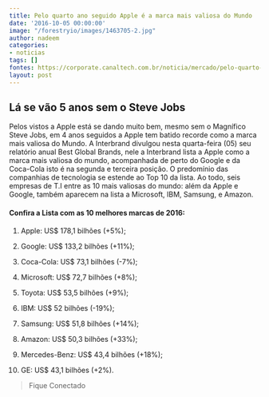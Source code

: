 ```yaml
---
title: Pelo quarto ano seguido Apple é a marca mais valiosa do Mundo
date: '2016-10-05 00:00:00'
image: "/forestryio/images/1463705-2.jpg"
author: nadeem
categories:
- noticias
tags: []
fontes: https://corporate.canaltech.com.br/noticia/mercado/pelo-quarto-ano-seguido-apple-e-a-marca-mais-valiosa-do-mundo-81599/
layout: post
---
```

## Lá se vão 5 anos sem o Steve Jobs
Pelos vistos a Apple está se dando muito bem, mesmo sem o Magnífico Steve Jobs, em 4 anos seguidos a Apple tem batido recorde como a marca mais valiosa do Mundo.
A Interbrand divulgou nesta quarta-feira (05) seu relatório anual Best Global Brands, nele a Interbrand lista a Apple como a marca mais valiosa do mundo, acompanhada de perto do Google e da Coca-Cola isto é na segunda e terceira posição.
O predomínio das companhias de tecnologia se estende ao Top 10 da lista. Ao todo, seis empresas de T.I entre as 10 mais valiosas do mundo: além da Apple e Google, também aparecem na lista a Microsoft, IBM, Samsung, e Amazon.

####  Confira a Lista com as 10 melhores marcas de 2016:

1. Apple: US$ 178,1 bilhões (+5%);

2. Google: US$ 133,2 bilhões (+11%);

3. Coca-Cola: US$ 73,1 bilhões (-7%);

4. Microsoft: US$ 72,7 bilhões (+8%);

5. Toyota: US$ 53,5 bilhões (+9%);

6. IBM: US$ 52 bilhões (-19%);

7. Samsung: US$ 51,8 bilhões (+14%);

8. Amazon: US$ 50,3 bilhões (+33%);

9. Mercedes-Benz: US$ 43,4 bilhões (+18%);

10. GE: US$ 43,1 bilhões (+2%).

> Fique Conectado